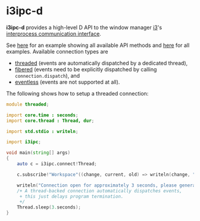 i3ipc-d
=======

**i3ipc-d** provides a high-level D API to the window manager [i3](http://i3wm.org/)'s [interprocess communication interface](https://i3wm.org/docs/ipc.html).

See [here](examples/fullapi/fullapi.d) for an example showing all available API methods and [here](examples) for all examples. Available connection types are
- [threaded](examples/threaded/threaded.d) (events are automatically dispatched by a dedicated thread),
- [fibered](examples/fibered/fibered.d) (events need to be explicitly dispatched by calling ```connection.dispatch```), and
- [eventless](examples/eventless/eventless.d) (events are not supported at all).

The following shows how to setup a threaded connection:

```d
module threaded;

import core.time : seconds;
import core.thread : Thread, dur;

import std.stdio : writeln;

import i3ipc;

void main(string[] args)
{
	auto c = i3ipc.connect!Thread;

	c.subscribe!"Workspace"((change, current, old) => writeln(change, " ", current, " ", old));

	writeln("Connection open for approximately 3 seconds, please generate some i3 workspace events!");
	/+ A thread-backed connection automatically dispatches events,
	 + this just delays program termination.
	 +/
	Thread.sleep(3.seconds);
}
```
